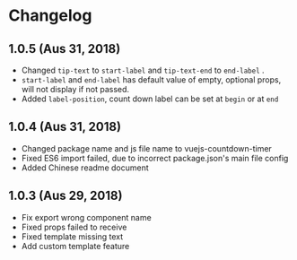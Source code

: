 # Changelog

## 1.0.5 (Aus 31, 2018)

- Changed `tip-text` to `start-label` and `tip-text-end` to `end-label` .
- `start-label` and `end-label` has default value of empty, optional props, will not display if not passed.
- Added `label-position`, count down label can be set at `begin` or at `end`

## 1.0.4 (Aus 31, 2018)

- Changed package name and js file name to vuejs-countdown-timer
- Fixed ES6 import failed, due to incorrect package.json's main file config
- Added Chinese readme document

## 1.0.3 (Aus 29, 2018)

- Fix export wrong component name
- Fixed props failed to receive
- Fixed template missing text 
- Add custom template feature
